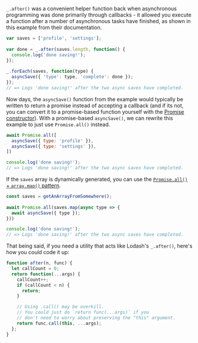 `_.after()` was a convenient helper function back when asynchronous programming was done primarily through callbacks - it allowed you execute a function after a number of asynchronous tasks have finished, as shown in this example from their documentation.

```javascript
var saves = ['profile', 'settings'];
 
var done = _.after(saves.length, function() {
  console.log('done saving!');
});
 
_.forEach(saves, function(type) {
  asyncSave({ 'type': type, 'complete': done });
});
// => Logs 'done saving!' after the two async saves have completed.
```

Now days, the `asyncSave()` function from the example would typically be written to return a promise instead of accepting a callback (and if its not, you can convert it to a promise-based function yourself with the [Promise constructor](https://developer.mozilla.org/en-US/docs/Web/JavaScript/Reference/Global_Objects/Promise/Promise)). With a promise-based `asyncSave()`, we can rewrite this example to just use `Promise.all()` instead.

```javascript
await Promise.all([
  asyncSave({ type: 'profile' }),
  asyncSave({ type: 'settings' }),
])

console.log('done saving!');
// => Logs 'done saving!' after the two async saves have completed.
```

If the `saves` array is dynamically generated, you can use the [`Promise.all()` + `array.map()` pattern](https://stackoverflow.com/a/37576787/7696223).

```javascript
const saves = getAnArrayFromSomewhere();
 
await Promise.all(saves.map(async type => {
  await asyncSave({ type });
}))

console.log('done saving!');
// => Logs 'done saving!' after the two async saves have completed.
```

That being said, if you need a utility that acts like Lodash's `_.after()`, here's how you could code it up:

```javascript
function after(n, func) {
  let callCount = 0;
  return function(...args) {
    callCount++;
    if (callCount < n) {
      return;
    }

    // Using .call() may be overkill.
    // You could just do `return func(...args)` if you
    // don't need to worry about preserving the "this" argument.
    return func.call(this, ...args);
  };
}
```
